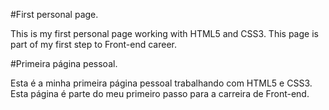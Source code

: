 #First personal page.

This is my first personal page working with HTML5 and CSS3. This page is part of my first step to Front-end career.

#Primeira página pessoal.

Esta é a minha primeira página pessoal trabalhando com HTML5 e CSS3. Esta página é parte do meu primeiro passo para a carreira de Front-end.

